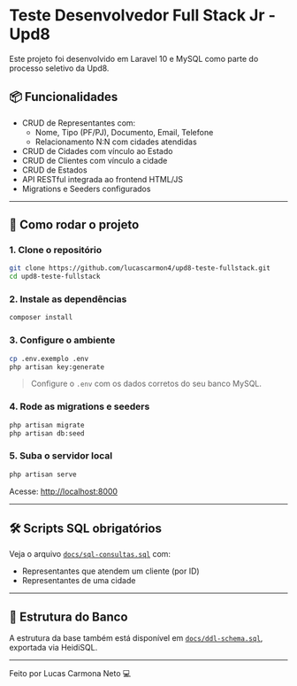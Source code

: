 # Teste Desenvolvedor Full Stack Jr - Upd8

Este projeto foi desenvolvido em Laravel 10 e MySQL como parte do processo seletivo da Upd8.

## 📦 Funcionalidades

-   CRUD de Representantes com:
    -   Nome, Tipo (PF/PJ), Documento, Email, Telefone
    -   Relacionamento N:N com cidades atendidas
-   CRUD de Cidades com vínculo ao Estado
-   CRUD de Clientes com vínculo a cidade
-   CRUD de Estados
-   API RESTful integrada ao frontend HTML/JS
-   Migrations e Seeders configurados

---

## 🚀 Como rodar o projeto

### 1. Clone o repositório

```bash
git clone https://github.com/lucascarmon4/upd8-teste-fullstack.git
cd upd8-teste-fullstack
```

### 2. Instale as dependências

```bash
composer install
```

### 3. Configure o ambiente

```bash
cp .env.exemplo .env
php artisan key:generate
```

> Configure o `.env` com os dados corretos do seu banco MySQL.

### 4. Rode as migrations e seeders

```bash
php artisan migrate
php artisan db:seed
```

### 5. Suba o servidor local

```bash
php artisan serve
```

Acesse: [http://localhost:8000](http://localhost:8000)

---

## 🛠️ Scripts SQL obrigatórios

Veja o arquivo [`docs/sql-consultas.sql`](docs/sql-consultas.sql) com:

-   Representantes que atendem um cliente (por ID)
-   Representantes de uma cidade

---

## 🧱 Estrutura do Banco

A estrutura da base também está disponível em [`docs/ddl-schema.sql`](docs/ddl-schema.sql), exportada via HeidiSQL.

---

Feito por Lucas Carmona Neto 💻
